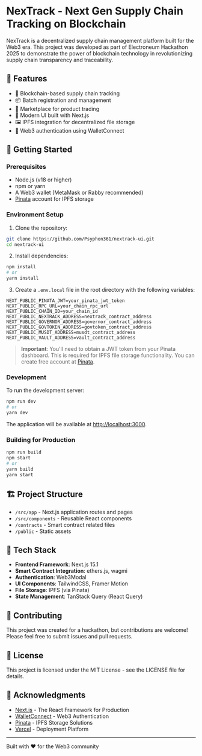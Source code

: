 # NexTrack - Next Gen Supply Chain Tracking on Blockchain

NexTrack is a decentralized supply chain management platform built for the Web3 era. This project was developed as part of Electroneum Hackathon 2025 to demonstrate the power of blockchain technology in revolutionizing supply chain transparency and traceability.

## 🌟 Features

- 🔗 Blockchain-based supply chain tracking
- 📦 Batch registration and management
- 🏪 Marketplace for product trading
- 📱 Modern UI built with Next.js
- 🖼️ IPFS integration for decentralized file storage
- 🔐 Web3 authentication using WalletConnect

## 🚀 Getting Started

### Prerequisites

- Node.js (v18 or higher)
- npm or yarn
- A Web3 wallet (MetaMask or Rabby recommended)
- [Pinata](https://www.pinata.cloud/) account for IPFS storage

### Environment Setup

1. Clone the repository:
```bash
git clone https://github.com/Psyphon361/nextrack-ui.git
cd nextrack-ui
```

2. Install dependencies:
```bash
npm install
# or
yarn install
```

3. Create a `.env.local` file in the root directory with the following variables:
```env
NEXT_PUBLIC_PINATA_JWT=your_pinata_jwt_token
NEXT_PUBLIC_RPC_URL=your_chain_rpc_url
NEXT_PUBLIC_CHAIN_ID=your_chain_id
NEXT_PUBLIC_NEXTRACK_ADDRESS=nextrack_contract_address
NEXT_PUBLIC_GOVERNOR_ADDRESS=governor_contract_address
NEXT_PUBLIC_GOVTOKEN_ADDRESS=govtoken_contract_address
NEXT_PUBLIC_MUSDT_ADDRESS=musdt_contract_address
NEXT_PUBLIC_VAULT_ADDRESS=vault_contract_address
```

> **Important**: You'll need to obtain a JWT token from your Pinata dashboard. This is required for IPFS file storage functionality. You can create free account at [Pinata](https://www.pinata.cloud/).

### Development

To run the development server:

```bash
npm run dev
# or
yarn dev
```

The application will be available at [http://localhost:3000](http://localhost:3000).

### Building for Production

```bash
npm run build
npm start
# or
yarn build
yarn start
```

## 🏗️ Project Structure

- `/src/app` - Next.js application routes and pages
- `/src/components` - Reusable React components
- `/contracts` - Smart contract related files
- `/public` - Static assets

## 🔧 Tech Stack

- **Frontend Framework**: Next.js 15.1
- **Smart Contract Integration**: ethers.js, wagmi
- **Authentication**: Web3Modal
- **UI Components**: TailwindCSS, Framer Motion
- **File Storage**: IPFS (via Pinata)
- **State Management**: TanStack Query (React Query)

## 🤝 Contributing

This project was created for a hackathon, but contributions are welcome! Please feel free to submit issues and pull requests.

## 📝 License

This project is licensed under the MIT License - see the LICENSE file for details.

## 🙏 Acknowledgments

- [Next.js](https://nextjs.org/) - The React Framework for Production
- [WalletConnect](https://walletconnect.com/) - Web3 Authentication
- [Pinata](https://www.pinata.cloud/) - IPFS Storage Solutions
- [Vercel](https://vercel.com/) - Deployment Platform

---

Built with ❤️ for the Web3 community
